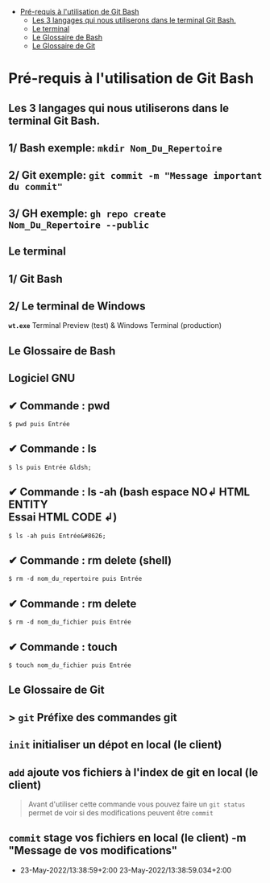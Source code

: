 
- [Pré-requis à l'utilisation de Git Bash](#Pré-requis-à-l-utilisation-de-Git-Bash)
  - [Les 3 langages qui nous utiliserons dans le terminal Git Bash.](#Les-3-langages-qui-nous-utiliserons-dans-le-terminal-Git-Bash.)
  - [Le terminal](#Le-terminal)
  - [Le Glossaire de Bash](#Le-Glossaire-de-Bash)
  - [Le Glossaire de Git](#Le-Glossaire-de-Git)
# Pré-requis à l'utilisation de Git Bash
## Les 3 langages qui nous utiliserons dans le terminal Git Bash.

## 1/    Bash exemple:  `mkdir Nom_Du_Repertoire`
## 2/    Git exemple:  `git commit -m "Message important du commit"`
## 3/    GH exemple:  `gh repo create  Nom_Du_Repertoire --public`
## Le terminal

## 1/ Git Bash
## 2/ Le terminal de Windows
**`wt.exe`** Terminal Preview (test) & Windows Terminal (production)

## Le Glossaire de Bash

## Logiciel GNU
## ✔ Commande : pwd
```shell
$ pwd puis Entrée
```          

## ✔ Commande : ls
```shell
$ ls puis Entrée &ldsh;
```          

## ✔ Commande : ls -ah (bash espace NO&ldsh; HTML ENTITY <br/>Essai HTML CODE &#8626;)
```shell
$ ls -ah puis Entrée&#8626;
```          

## ✔ Commande : rm delete (shell)
```shell
$ rm -d nom_du_repertoire puis Entrée
```          

## ✔ Commande : rm delete
```shell
$ rm -d nom_du_fichier puis Entrée
```          

## ✔ Commande : touch
```shell
$ touch nom_du_fichier puis Entrée
```          

## Le Glossaire de Git

## > `git`  Préfixe des commandes git
## **`init`**  initialiser un dépot en local (le client)
## **`add`**  ajoute vos fichiers à l'index de git en local (le client)
> Avant d'utiliser cette commande vous pouvez faire un `git status` permet de voir si des modifications peuvent être `commit`

## **`commit`**  stage vos fichiers en local (le client) -m "Message de vos modifications"
- 23-May-2022/13:38:59+2:00 23-May-2022/13:38:59.034+2:00